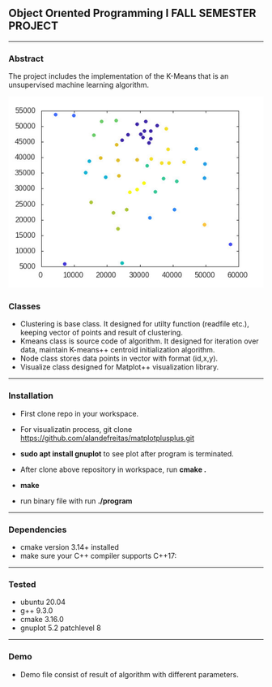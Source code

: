 ## Object Orıented Programming I FALL SEMESTER PROJECT
-----
### Abstract

The project includes the implementation of the K-Means that is an unsupervised machine learning algorithm.


![plot](./Plot.jpg)


### Classes

- Clustering is base class. It designed for utilty function (readfile etc.), keeping vector of points and result of clustering.
- Kmeans class is source code of algorithm. It designed for iteration over data, maintain K-means++ centroid initialization algorithm.
- Node class stores data points in vector with format (id,x,y).
- Visualize class designed for Matplot++ visualization library.

-----
### Installation
- First clone repo in your workspace.
- For visualizatin process, git clone https://github.com/alandefreitas/matplotplusplus.git

- **sudo apt install gnuplot** to see plot after program is terminated.

- After clone above repository in workspace, run **cmake .**

- **make** 

- run binary file with run **./program**
-----
### Dependencies
- cmake version 3.14+ installed
- make sure your C++ compiler supports C++17:
-----
### Tested
- ubuntu 20.04
- g++ 9.3.0
- cmake 3.16.0
- gnuplot 5.2 patchlevel 8
-----
### Demo
- Demo file consist of result of algorithm with different parameters.


